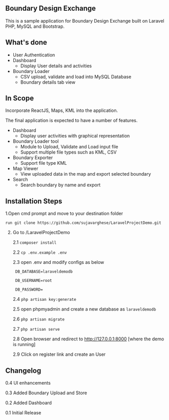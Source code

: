 

## Boundary Design Exchange


This is a sample application for Boundary Design Exchange built on Laravel PHP, MySQL and Bootstrap. 


## What's done


* User Authentication
* Dashboard
    - Display User details and activities 
* Boundary Loader 
    - CSV upload, validate and load into MySQL Database
    - Boundary details tab view


## In Scope


Incorporate ReactJS, Maps, KML into the application.

The final application is expected to have a number of features. 
* Dashboard
    - Display user activities with graphical representation
* Boundary Loader tool
    - Module to Upload, Validate and Load input file
    - Support multiple file types such as KML, CSV
* Boundary Exporter
    - Support file type KML
* Map Viewer
    - View uploaded data in the map and export selected boundary
* Search
    - Search boundary by name and export


## Installation Steps


1.Open cmd prompt and move to your destination folder

    run git clone https://github.com/sujavarghese/LaravelProjectDemo.git

2. Go to <destination folder>/LaravelProjectDemo

    2.1 `composer install`

    2.2 `cp .env.example .env`
    
    2.3 open .env and modify configs as below 

        DB_DATABASE=laraveldemodb

        DB_USERNAME=root

        DB_PASSWORD=

    2.4 `php artisan key:generate`

    2.5 open phpmyadmin and create a new database as `laraveldemodb`

    2.6 `php artisan migrate` 

    2.7 `php artisan serve`

    2.8 Open browser and redirect to http://127.0.0.1:8000 [where the demo is running]

    2.9 Click on register link and create an User
    
    
## Changelog


0.4 UI enhancements

0.3 Added Boundary Upload and Store

0.2 Added Dashboard

0.1 Initial Release
